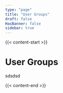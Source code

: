 ```yaml
---
type: "page"
title: "User Groups"
draft: false
HasBanner: false
sidebar: true
---
```


{{< content-start >}}

# User Groups
sdsdsd

{{< content-end >}}